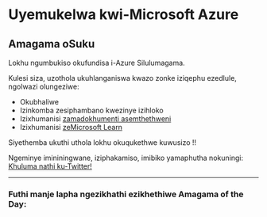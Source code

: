 ﻿# Uyemukelwa kwi-Microsoft Azure
## Amagama oSuku

Lokhu ngumbukiso okufundisa i-Azure Silulumagama.

Kulesi siza, uzothola ukuhlanganiswa kwazo zonke iziqephu ezedlule, ngolwazi olungeziwe:

- Okubhaliwe
- Izinkomba zesiphambano kwezinye izihloko
- Izixhumanisi [zamadokhumenti asemthethweni](http://gslb.ch/453)
- Izixhumanisi [zeMicrosoft Learn](http://gslb.ch/452)

Siyethemba ukuthi uthola lokhu okuqukethwe kuwusizo !!

Ngeminye imininingwane, iziphakamiso, imibiko yamaphutha nokuningi: [Khuluma nathi ku-Twitter!](https://twitter.com/AzWordsOfTheDay)

<hr />

### Futhi manje lapha ngezikhathi ezikhethiwe Amagama of the Day: